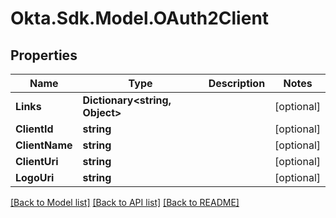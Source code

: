 # Okta.Sdk.Model.OAuth2Client
## Properties

Name | Type | Description | Notes
------------ | ------------- | ------------- | -------------
**Links** | **Dictionary&lt;string, Object&gt;** |  | [optional] 
**ClientId** | **string** |  | [optional] 
**ClientName** | **string** |  | [optional] 
**ClientUri** | **string** |  | [optional] 
**LogoUri** | **string** |  | [optional] 

[[Back to Model list]](../README.md#documentation-for-models) [[Back to API list]](../README.md#documentation-for-api-endpoints) [[Back to README]](../README.md)

